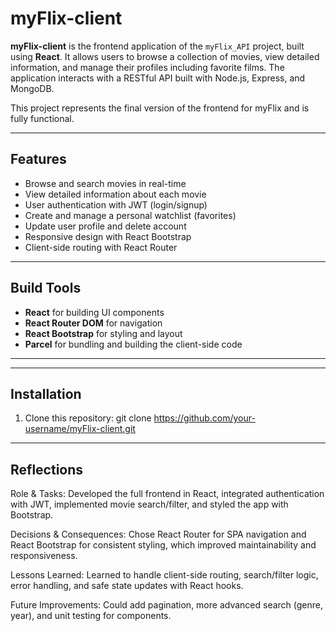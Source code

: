 # myFlix-client

**myFlix-client** is the frontend application of the `myFlix_API` project, built using **React**. It allows users to browse a collection of movies, view detailed information, and manage their profiles including favorite films. The application interacts with a RESTful API built with Node.js, Express, and MongoDB.

This project represents the final version of the frontend for myFlix and is fully functional.

---

## Features

- Browse and search movies in real-time
- View detailed information about each movie
- User authentication with JWT (login/signup)
- Create and manage a personal watchlist (favorites)
- Update user profile and delete account
- Responsive design with React Bootstrap
- Client-side routing with React Router

---

## Build Tools

- **React** for building UI components
- **React Router DOM** for navigation
- **React Bootstrap** for styling and layout
- **Parcel** for bundling and building the client-side code

---


---

## Installation

1. Clone this repository:
git clone https://github.com/your-username/myFlix-client.git


---

## Reflections

Role & Tasks: Developed the full frontend in React, integrated authentication with JWT, implemented movie search/filter, and styled the app with Bootstrap.

Decisions & Consequences: Chose React Router for SPA navigation and React Bootstrap for consistent styling, which improved maintainability and responsiveness.

Lessons Learned: Learned to handle client-side routing, search/filter logic, error handling, and safe state updates with React hooks.

Future Improvements: Could add pagination, more advanced search (genre, year), and unit testing for components.